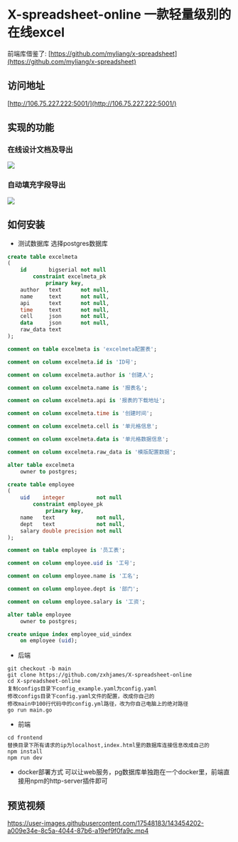 # X-spreadsheet-online 一款轻量级别的在线excel

前端库借鉴了:
[https://github.com/myliang/x-spreadsheet](https://github.com/myliang/x-spreadsheet)

## 访问地址

[http://106.75.227.222:5001/](http://106.75.227.222:5001/)
## 实现的功能
### 在线设计文档及导出

![](https://github.com/zxhjames/learn_resource/blob/gif/mygif/test3-min.gif?raw=true)
### 自动填充字段导出

![](https://github.com/zxhjames/learn_resource/blob/gif/mygif/test4-min.gif?raw=true)
## 如何安装
* 测试数据库
选择postgres数据库
```sql
create table excelmeta
(
    id       bigserial not null
        constraint excelmeta_pk
            primary key,
    author   text      not null,
    name     text      not null,
    api      text      not null,
    time     text      not null,
    cell     json      not null,
    data     json      not null,
    raw_data text
);

comment on table excelmeta is 'excelmeta配置表';

comment on column excelmeta.id is 'ID号';

comment on column excelmeta.author is '创建人';

comment on column excelmeta.name is '报表名';

comment on column excelmeta.api is '报表的下载地址';

comment on column excelmeta.time is '创建时间';

comment on column excelmeta.cell is '单元格信息';

comment on column excelmeta.data is '单元格数据信息';

comment on column excelmeta.raw_data is '模版配置数据';

alter table excelmeta
    owner to postgres;

create table employee
(
    uid    integer          not null
        constraint employee_pk
            primary key,
    name   text             not null,
    dept   text             not null,
    salary double precision not null
);

comment on table employee is '员工表';

comment on column employee.uid is '工号';

comment on column employee.name is '工名';

comment on column employee.dept is '部门';

comment on column employee.salary is '工资';

alter table employee
    owner to postgres;

create unique index employee_uid_uindex
    on employee (uid);
```
* 后端
```shell
git checkout -b main
git clone https://github.com/zxhjames/X-spreadsheet-online
cd X-spreadsheet-online
复制configs目录下config_example.yaml为config.yaml
修改configs目录下config.yaml文件的配置，改成你自己的
修改main中100行代码中的config.yml路径，改为你自己电脑上的绝对路径
go run main.go
```

* 前端
```shell
cd frontend
替换目录下所有请求的ip为localhost,index.html里的数据库连接信息改成自己的
npm install
npm run dev
```

* docker部署方式
可以让web服务，pg数据库单独跑在一个docker里，前端直接用npm的http-server插件即可

## 预览视频
https://user-images.githubusercontent.com/17548183/143454202-a009e34e-8c5a-4044-87b6-a19ef9f0fa9c.mp4








